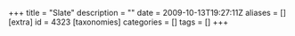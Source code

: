 +++
title = "Slate"
description = ""
date = 2009-10-13T19:27:11Z
aliases = []
[extra]
id = 4323
[taxonomies]
categories = []
tags = []
+++
